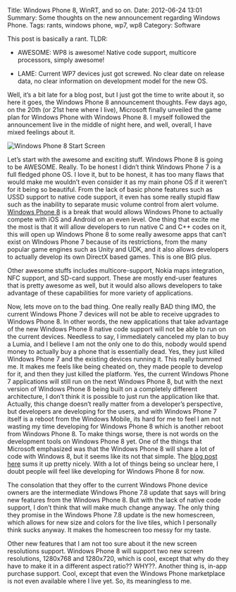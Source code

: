 Title: Windows Phone 8, WinRT, and so on.
Date: 2012-06-24 13:01
Summary: Some thoughts on the new announcement regarding Windows Phone.
Tags: rants, windows phone, wp7, wp8
Category: Software

This post is basically a rant. TLDR:

- AWESOME: WP8 is awesome! Native code support, multicore processors,
simply awesome!

- LAME: Current WP7 devices just got screwed. No clear date on release
data, no clear information on development model for the new OS.

Well, it’s a bit late for a blog post, but I just got the time to write
about it, so here it goes, the Windows Phone 8 announcement thoughts.
Few days ago, on the 20th (or 21st here where I live), Microsoft finally
unveiled the game plan for Windows Phone with Windows Phone 8. I myself
followed the announcement live in the middle of night here, and well,
overall, I have mixed feelings about it.

![Windows Phone 8 Start Screen][ph]

Let’s start with the awesome and exciting stuff. Windows Phone
8 is going to be AWESOME. Really. To be honest I didn’t think Windows
Phone 7 is a full fledged phone OS. I love it, but to be honest, it has
too many flaws that would make me wouldn’t even consider it as my main
phone OS if it weren’t for it being so beautiful. From the lack of basic
phone features such as USSD support to native code support, it even has
some really stupid flaw such as the inability to separate music volume
control from alert volume. [Windows Phone 8][link1] is a break that would
allows Windows Phone to actually compete with iOS and Android on an even
level. One thing that excite me the most is that it will allow
developers to run native C and C++ codes on it, this will open up
Windows Phone 8 to some really awesome apps that can’t exist on WIndows
Phone 7 because of its restrictions, from the many popular game engines
such as Unity and UDK, and it also allows developers to actually develop
its own DirectX based games. This is one BIG plus.

Other awesome stuffs includes multicore-support, Nokia maps integration,
NFC support, and SD-card support. These are mostly end-user features
that is pretty awesome as well, but it would also allows developers to
take advantage of these capabilities for more variety of applications.

Now, lets move on to the bad thing. One really really BAD thing IMO, the
current Windows Phone 7 devices will not be able to receive upgrades to
Windows Phone 8. In other words, the new applications that take
advantage of the new Windows Phone 8 native code support will not be
able to run on the current devices. Needless to say, I immediately
canceled my plan to buy a Lumia, and I believe I am not the only one to
do this, nobody would spend money to actually buy a phone that is
essentially dead. Yes, they just killed Windows Phone 7 and the existing
devices running it. This really bummed me. It makes me feels like being
cheated on, they made people to develop for it, and then they just
killed the platform. Yes, the current Windows Phone 7 applications will
still run on the next Windows Phone 8, but with the next version of
Windows Phone 8 being built on a completely different architecture, I
don’t think it is possible to just run the application like that.
Actually, this change doesn’t really matter from a developer’s
perspective, but developers are developing for the users, and with
Windows Phone 7 itself is a reboot from the Windows Mobile, its hard for
me to feel I am not wasting my time developing for Windows Phone 8 which
is another reboot from Windows Phone 8. To make things worse, there is
not words on the development tools on Windows Phone 8 yet. One of the
things that Microsoft emphasized was that the Windows Phone 8 will share
a lot of code with Windows 8, but it seems like its not that simple. The
[blog post here][link2] sums it up pretty nicely. With a lot of things being
so unclear here, I doubt people will feel like developing for Windows
Phone 8 for now.

The consolation that they offer to the current Windows Phone device
owners are the intermediate Windows Phone 7.8 update that says will
bring new features from the Windows Phone 8. But with the lack of native
code support, I don’t think that will make much change anyway. The only
thing they promise in the Windows Phone 7.8 update is the new
homescreen, which allows for new size and colors for the live tiles,
which I personally think sucks anyway. It makes the homescreen too messy
for my taste.

Other new features that I am not too sure about it the new screen
resolutions support. Windows Phone 8 will support two new screen
resolutions, 1280x768 and 1280x720, which is cool, except that why do
they have to make it in a different aspect ratio?? WHY??. Another thing
is, in-app purchase support. Cool, except that even the Windows Phone
marketplace is not even available where I live yet. So, its meaningless
to me.

[link1]: http://windowsteamblog.com/windows_phone/b/windowsphone/archive/2012/06/20/announcing-windows-phone-8.aspx
[link2]: http://wildermuth.com/2012/6/22/Windows_Phone_8_-_What_do_I_think

[ph]: http://windowsteamblog.com/cfs-filesystemfile.ashx/__key/CommunityServer-Blogs-Components-WeblogFiles/00-00-00-53-71-metablogapi/4477.StartScreen_5F00_Dave22_5F00_630D4973.png

